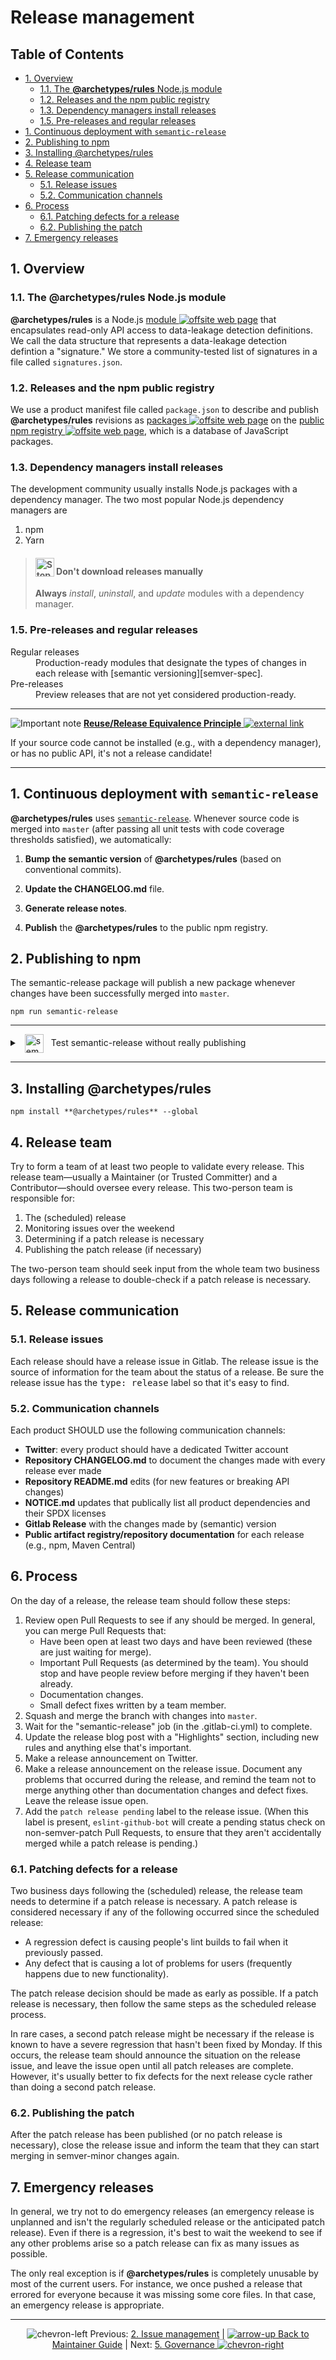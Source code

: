 # Release management

## Table of Contents

<!-- ⛔️ AUTO-GENERATED-CONTENT:START (TOC:excludeText=Table of Contents) -->

-   [1. Overview](#1-overview)
    -   [1.1. The **@archetypes/rules** Node.js module](#11-the-@archetypes/rulessignatures-nodejs-module)
    -   [1.2. Releases and the npm public registry](#12-releases-and-the-npm-public-registry)
    -   [1.3. Dependency managers install releases](#13-dependency-managers-install-releases)
    -   [1.5. Pre-releases and regular releases](#15-pre-releases-and-regular-releases)
-   [1. Continuous deployment with `semantic-release`](#1-continuous-deployment-with-semantic-release)
-   [2. Publishing to npm](#2-publishing-to-npm)
-   [3. Installing @archetypes/rules](#3-installing-@archetypes/rulessignatures)
-   [4. Release team](#4-release-team)
-   [5. Release communication](#5-release-communication)
    -   [5.1. Release issues](#51-release-issues)
    -   [5.2. Communication channels](#52-communication-channels)
-   [6. Process](#6-process)
    -   [6.1. Patching defects for a release](#61-patching-defects-for-a-release)
    -   [6.2. Publishing the patch](#62-publishing-the-patch)
-   [7. Emergency releases](#7-emergency-releases)

<!-- ⛔️ AUTO-GENERATED-CONTENT:END -->

## 1. Overview

### 1.1. The **@archetypes/rules** Node.js module

**@archetypes/rules** is a Node.js [module
![offsite web page][octicon-link-external]][npmjs-about-modules-doc] that
encapsulates read-only API access to data-leakage detection definitions. We call
the data structure that represents a data-leakage detection defintion a
"signature." We store a community-tested list of signatures in a file called
`signatures.json`.

### 1.2. Releases and the npm public registry

We use a product manifest file called `package.json` to describe and publish
**@archetypes/rules** revisions as [packages
![offsite web page][octicon-link-external]][npmjs-about-packages-doc] on the
[public npm registry
![offsite web page][octicon-link-external]][npmjs-public-registry-doc], which is
a database of JavaScript packages.

### 1.3. Dependency managers install releases

The development community usually installs Node.js packages with a dependency
manager. The two most popular Node.js dependency managers are

1.  npm
1.  Yarn

> <h4><img alt="Stop!" height="30" src="https://cdnjs.cloudflare.com/ajax/libs/octicons/8.5.0/svg/stop.svg" valign="bottom" width="30"> Don't download releases manually</h4>
>
> **Always** _install_, _uninstall_, and _update_ modules with a dependency
> manager.

### 1.5. Pre-releases and regular releases

<dl>
  <dt>Regular releases</dt>
  <dd>Production-ready modules that designate the
  types of changes in each release with [semantic versioning][semver-spec].</dd>
  <dt>Pre-releases</dt>
  <dd>Preview releases that are not yet considered production-ready.</dd>
</dl>

* * *

![Important note][octicon-alert]
[**Reuse/Release Equivalence Principle** ![external link][octicon-link-external]](http://wiki.c2.com/?ReuseReleaseEquivalencePrinciple)

If your source code cannot be installed (e.g., with a dependency manager), or
has no public API, it's not a release candidate!

* * *

## 1. Continuous deployment with `semantic-release`

**@archetypes/rules** uses [`semantic-release`][semantic-release-readme].
Whenever source code is merged into `master` (after passing all unit tests with
code coverage thresholds satisfied), we automatically:

1.  **Bump the semantic version** of **@archetypes/rules** (based on conventional
    commits).

1.  **Update the CHANGELOG.md** file.

1.  **Generate release notes**.

1.  **Publish** the **@archetypes/rules** to the public npm registry.

## 2. Publishing to npm

The semantic-release package will publish a new package whenever changes have
been successfully merged into `master`.

```shell
npm run semantic-release
```

* * *

<details>

<summary><img src="https://cdnjs.cloudflare.com/ajax/libs/octicons/8.5.0/svg/beaker.svg" height="30" width="30" alt="semantic-release dry-runs" valign="middle" hspace="8"> Test semantic-release without really publishing</summary>

Open a Terminal and change into your **@archetypes/rules** directory.

Then run:

```shell
npm run semantic-release -- --dry-run
```

The `--dry-run` option executes semantic-release without actually publishing
anything. You should see output similar to this:

```shell
> @archetypes/rules@0.0.0 semantic-release /Users/username/Projects/gitlab/@archetypes/rules/signatures
> semantic-release "--dry-run"

[8:00:23 PM] [semantic-release] › ℹ  Running semantic-release version 15.13.3
[8:00:23 PM] [semantic-release] › ✔  Loaded plugin "verifyConditions" from "@semantic-release/changelog"
[8:00:23 PM] [semantic-release] › ✔  Loaded plugin "verifyConditions" from "@semantic-release/gitlab"
[8:00:23 PM] [semantic-release] › ✔  Loaded plugin "verifyConditions" from "@semantic-release/npm"
[8:00:23 PM] [semantic-release] › ✔  Loaded plugin "analyzeCommits" from "@semantic-release/commit-analyzer"
[8:00:23 PM] [semantic-release] › ✔  Loaded plugin "generateNotes" from "@semantic-release/release-notes-generator"
[8:00:23 PM] [semantic-release] › ✔  Loaded plugin "publish" from "@semantic-release/gitlab"
[8:00:23 PM] [semantic-release] › ✔  Loaded plugin "publish" from "@semantic-release/npm"
[8:00:23 PM] [semantic-release] › ℹ  This test run was triggered on the branch 1-api-signatures, while semantic-release is configured to only publish from master, therefore a new version won’t be published.
```

</details>

* * *

## 3. Installing @archetypes/rules

```shell
npm install **@archetypes/rules** --global
```

## 4. Release team

Try to form a team of at least two people to validate every release. This
release team—usually a Maintainer (or Trusted Committer) and a
Contributor—should oversee every release. This two-person team is responsible
for:

1.  The (scheduled) release
1.  Monitoring issues over the weekend
1.  Determining if a patch release is necessary
1.  Publishing the patch release (if necessary)

The two-person team should seek input from the whole team two business days
following a release to double-check if a patch release is necessary.

## 5. Release communication

### 5.1. Release issues

Each release should have a release issue in Gitlab. The release issue is the
source of information for the team about the status of a release. Be sure the
release issue has the <kbd>type: release</kbd> label so that it's easy to find.

### 5.2. Communication channels

Each product SHOULD use the following communication channels:

-   **Twitter**: every product should have a dedicated Twitter account
-   **Repository CHANGELOG.md** to document the changes made with every release
    ever made
-   **Repository README.md** edits (for new features or breaking API changes)
-   **NOTICE.md** updates that publically list all product dependencies and their
    SPDX licenses
-   **Gitlab Release** with the changes made by (semantic) version
-   **Public artifact registry/repository documentation** for each release (e.g.,
    npm, Maven Central)

## 6. Process

On the day of a release, the release team should follow these steps:

1.  Review open Pull Requests to see if any should be merged. In general, you
    can merge Pull Requests that:
    -   Have been open at least two days and have been reviewed (these are just
        waiting for merge).
    -   Important Pull Requests (as determined by the team). You should stop and
        have people review before merging if they haven't been already.
    -   Documentation changes.
    -   Small defect fixes written by a team member.
1.  Squash and merge the branch with changes into `master`.
1.  Wait for the "semantic-release" job (in the .gitlab-ci.yml) to complete.
1.  Update the release blog post with a "Highlights" section, including new
    rules and anything else that's important.
1.  Make a release announcement on Twitter.
1.  Make a release announcement on the release issue. Document any problems that
    occurred during the release, and remind the team not to merge anything other
    than documentation changes and defect fixes. Leave the release issue open.
1.  Add the `patch release pending` label to the release issue. (When this label
    is present, `eslint-github-bot` will create a pending status check on
    non-semver-patch Pull Requests, to ensure that they aren't accidentally
    merged while a patch release is pending.)

### 6.1. Patching defects for a release

Two business days following the (scheduled) release, the release team needs to
determine if a patch release is necessary. A patch release is considered
necessary if any of the following occurred since the scheduled release:

-   A regression defect is causing people's lint builds to fail when it previously
    passed.
-   Any defect that is causing a lot of problems for users (frequently happens due
    to new functionality).

The patch release decision should be made as early as possible. If a patch
release is necessary, then follow the same steps as the scheduled release
process.

In rare cases, a second patch release might be necessary if the release is known
to have a severe regression that hasn't been fixed by Monday. If this occurs,
the release team should announce the situation on the release issue, and leave
the issue open until all patch releases are complete. However, it's usually
better to fix defects for the next release cycle rather than doing a second
patch release.

### 6.2. Publishing the patch

After the patch release has been published (or no patch release is necessary),
close the release issue and inform the team that they can start merging in
semver-minor changes again.

## 7. Emergency releases

In general, we try not to do emergency releases (an emergency release is
unplanned and isn't the regularly scheduled release or the anticipated patch
release). Even if there is a regression, it's best to wait the weekend to see if
any other problems arise so a patch release can fix as many issues as possible.

The only real exception is if **@archetypes/rules** is completely unusable by
most of the current users. For instance, we once pushed a release that errored
for everyone because it was missing some core files. In that case, an emergency
release is appropriate.

* * *

<nav align="center">

![chevron-left][octicon-chevron-left] Previous:
[2. Issue management](/docs/maintainer-guide/issues.md) \|
[![arrow-up][octicon-arrow-up] Back to Maintainer Guide](/docs/maintainer-guide/#readme)
| Next:
[5. Governance ![chevron-right][octicon-chevron-right]](/docs/maintainer-guide/governance.md)

</nav>

[semantic-release-readme]: https://github.com/semantic-release/semantic-release#readme

<!-- ⛔️ Do not remove this comment or anything below it ⛔️  -->

<!-- Documentation links -->

[npmjs-about-modules-doc]: https://docs.npmjs.com/about-packages-and-modules#about-modules

[npmjs-about-packages-doc]: https://docs.npmjs.com/about-packages-and-modules#about-packages

[npmjs-public-registry-doc]: https://docs.npmjs.com/about-the-public-npm-registry

[semver-spec]: https://semver.org "Semantic Versioning 2.0.0 specification"

[octicon-alert]: https://cdnjs.cloudflare.com/ajax/libs/octicons/8.5.0/svg/alert.svg

[octicon-arrow-down]: https://cdnjs.cloudflare.com/ajax/libs/octicons/8.5.0/svg/arrow-down.svg

[octicon-arrow-left]: https://cdnjs.cloudflare.com/ajax/libs/octicons/8.5.0/svg/arrow-left.svg

[octicon-arrow-right]: https://cdnjs.cloudflare.com/ajax/libs/octicons/8.5.0/svg/arrow-right.svg

[octicon-arrow-small-down]: https://cdnjs.cloudflare.com/ajax/libs/octicons/8.5.0/svg/arrow-small-down.svg

[octicon-arrow-small-left]: https://cdnjs.cloudflare.com/ajax/libs/octicons/8.5.0/svg/arrow-small-left.svg

[octicon-arrow-small-right]: https://cdnjs.cloudflare.com/ajax/libs/octicons/8.5.0/svg/arrow-small-right.svg

[octicon-arrow-small-up]: https://cdnjs.cloudflare.com/ajax/libs/octicons/8.5.0/svg/arrow-small-up.svg

[octicon-arrow-up]: https://cdnjs.cloudflare.com/ajax/libs/octicons/8.5.0/svg/arrow-up.svg

[octicon-beaker]: https://cdnjs.cloudflare.com/ajax/libs/octicons/8.5.0/svg/beaker.svg

[octicon-bell]: https://cdnjs.cloudflare.com/ajax/libs/octicons/8.5.0/svg/bell.svg

[octicon-bold]: https://cdnjs.cloudflare.com/ajax/libs/octicons/8.5.0/svg/bold.svg

[octicon-book]: https://cdnjs.cloudflare.com/ajax/libs/octicons/8.5.0/svg/book.svg

[octicon-bookmark]: https://cdnjs.cloudflare.com/ajax/libs/octicons/8.5.0/svg/bookmark.svg

[octicon-briefcase]: https://cdnjs.cloudflare.com/ajax/libs/octicons/8.5.0/svg/briefcase.svg

[octicon-broadcast]: https://cdnjs.cloudflare.com/ajax/libs/octicons/8.5.0/svg/broadcast.svg

[octicon-browser]: https://cdnjs.cloudflare.com/ajax/libs/octicons/8.5.0/svg/browser.svg

[octicon-bug]: https://cdnjs.cloudflare.com/ajax/libs/octicons/8.5.0/svg/bug.svg

[octicon-calendar]: https://cdnjs.cloudflare.com/ajax/libs/octicons/8.5.0/svg/calendar.svg

[octicon-check]: https://cdnjs.cloudflare.com/ajax/libs/octicons/8.5.0/svg/check.svg

[octicon-checklist]: https://cdnjs.cloudflare.com/ajax/libs/octicons/8.5.0/svg/checklist.svg

[octicon-chevron-down]: https://cdnjs.cloudflare.com/ajax/libs/octicons/8.5.0/svg/chevron-down.svg

[octicon-chevron-left]: https://cdnjs.cloudflare.com/ajax/libs/octicons/8.5.0/svg/chevron-left.svg

[octicon-chevron-right]: https://cdnjs.cloudflare.com/ajax/libs/octicons/8.5.0/svg/chevron-right.svg

[octicon-chevron-up]: https://cdnjs.cloudflare.com/ajax/libs/octicons/8.5.0/svg/chevron-up.svg

[octicon-circle-slash]: https://cdnjs.cloudflare.com/ajax/libs/octicons/8.5.0/svg/circle-slash.svg

[octicon-circuit-board]: https://cdnjs.cloudflare.com/ajax/libs/octicons/8.5.0/svg/circuit-board.svg

[octicon-clippy]: https://cdnjs.cloudflare.com/ajax/libs/octicons/8.5.0/svg/clippy.svg

[octicon-clock]: https://cdnjs.cloudflare.com/ajax/libs/octicons/8.5.0/svg/clock.svg

[octicon-cloud-download]: https://cdnjs.cloudflare.com/ajax/libs/octicons/8.5.0/svg/cloud-download.svg

[octicon-cloud-upload]: https://cdnjs.cloudflare.com/ajax/libs/octicons/8.5.0/svg/cloud-upload.svg

[octicon-code]: https://cdnjs.cloudflare.com/ajax/libs/octicons/8.5.0/svg/code.svg

[octicon-comment-discussion]: https://cdnjs.cloudflare.com/ajax/libs/octicons/8.5.0/svg/comment-discussion.svg

[octicon-comment]: https://cdnjs.cloudflare.com/ajax/libs/octicons/8.5.0/svg/comment.svg

[octicon-credit-card]: https://cdnjs.cloudflare.com/ajax/libs/octicons/8.5.0/svg/credit-card.svg

[octicon-dash]: https://cdnjs.cloudflare.com/ajax/libs/octicons/8.5.0/svg/dash.svg

[octicon-dashboard]: https://cdnjs.cloudflare.com/ajax/libs/octicons/8.5.0/svg/dashboard.svg

[octicon-database]: https://cdnjs.cloudflare.com/ajax/libs/octicons/8.5.0/svg/database.svg

[octicon-desktop-download]: https://cdnjs.cloudflare.com/ajax/libs/octicons/8.5.0/svg/desktop-download.svg

[octicon-device-camera-video]: https://cdnjs.cloudflare.com/ajax/libs/octicons/8.5.0/svg/device-camera-video.svg

[octicon-device-camera]: https://cdnjs.cloudflare.com/ajax/libs/octicons/8.5.0/svg/device-camera.svg

[octicon-device-desktop]: https://cdnjs.cloudflare.com/ajax/libs/octicons/8.5.0/svg/device-desktop.svg

[octicon-device-mobile]: https://cdnjs.cloudflare.com/ajax/libs/octicons/8.5.0/svg/device-mobile.svg

[octicon-diff-added]: https://cdnjs.cloudflare.com/ajax/libs/octicons/8.5.0/svg/diff-added.svg

[octicon-diff-ignored]: https://cdnjs.cloudflare.com/ajax/libs/octicons/8.5.0/svg/diff-ignored.svg

[octicon-diff-modified]: https://cdnjs.cloudflare.com/ajax/libs/octicons/8.5.0/svg/diff-modified.svg

[octicon-diff-removed]: https://cdnjs.cloudflare.com/ajax/libs/octicons/8.5.0/svg/diff-removed.svg

[octicon-diff-renamed]: https://cdnjs.cloudflare.com/ajax/libs/octicons/8.5.0/svg/diff-renamed.svg

[octicon-diff]: https://cdnjs.cloudflare.com/ajax/libs/octicons/8.5.0/svg/diff.svg

[octicon-ellipses]: https://cdnjs.cloudflare.com/ajax/libs/octicons/8.5.0/svg/ellipses.svg

[octicon-ellipsis]: https://cdnjs.cloudflare.com/ajax/libs/octicons/8.5.0/svg/ellipsis.svg

[octicon-eye]: https://cdnjs.cloudflare.com/ajax/libs/octicons/8.5.0/svg/eye.svg

[octicon-file-binary]: https://cdnjs.cloudflare.com/ajax/libs/octicons/8.5.0/svg/file-binary.svg

[octicon-file-code]: https://cdnjs.cloudflare.com/ajax/libs/octicons/8.5.0/svg/file-code.svg

[octicon-file-directory]: https://cdnjs.cloudflare.com/ajax/libs/octicons/8.5.0/svg/file-directory.svg

[octicon-file-media]: https://cdnjs.cloudflare.com/ajax/libs/octicons/8.5.0/svg/file-media.svg

[octicon-file-pdf]: https://cdnjs.cloudflare.com/ajax/libs/octicons/8.5.0/svg/file-pdf.svg

[octicon-file-submodule]: https://cdnjs.cloudflare.com/ajax/libs/octicons/8.5.0/svg/file-submodule.svg

[octicon-file-symlink-directory]: https://cdnjs.cloudflare.com/ajax/libs/octicons/8.5.0/svg/file-symlink-directory.svg

[octicon-file-symlink-file]: https://cdnjs.cloudflare.com/ajax/libs/octicons/8.5.0/svg/file-symlink-file.svg

[octicon-file-text]: https://cdnjs.cloudflare.com/ajax/libs/octicons/8.5.0/svg/file-text.svg

[octicon-file-zip]: https://cdnjs.cloudflare.com/ajax/libs/octicons/8.5.0/svg/file-zip.svg

[octicon-file]: https://cdnjs.cloudflare.com/ajax/libs/octicons/8.5.0/svg/file.svg

[octicon-flame]: https://cdnjs.cloudflare.com/ajax/libs/octicons/8.5.0/svg/flame.svg

[octicon-fold]: https://cdnjs.cloudflare.com/ajax/libs/octicons/8.5.0/svg/fold.svg

[octicon-gear]: https://cdnjs.cloudflare.com/ajax/libs/octicons/8.5.0/svg/gear.svg

[octicon-gift]: https://cdnjs.cloudflare.com/ajax/libs/octicons/8.5.0/svg/gift.svg

[octicon-gist-secret]: https://cdnjs.cloudflare.com/ajax/libs/octicons/8.5.0/svg/gist-secret.svg

[octicon-gist]: https://cdnjs.cloudflare.com/ajax/libs/octicons/8.5.0/svg/gist.svg

[octicon-git-branch]: https://cdnjs.cloudflare.com/ajax/libs/octicons/8.5.0/svg/git-branch.svg

[octicon-git-commit]: https://cdnjs.cloudflare.com/ajax/libs/octicons/8.5.0/svg/git-commit.svg

[octicon-git-compare]: https://cdnjs.cloudflare.com/ajax/libs/octicons/8.5.0/svg/git-compare.svg

[octicon-git-merge]: https://cdnjs.cloudflare.com/ajax/libs/octicons/8.5.0/svg/git-merge.svg

[octicon-git-pull-request]: https://cdnjs.cloudflare.com/ajax/libs/octicons/8.5.0/svg/git-pull-request.svg

[octicon-globe]: https://cdnjs.cloudflare.com/ajax/libs/octicons/8.5.0/svg/globe.svg

[octicon-grabber]: https://cdnjs.cloudflare.com/ajax/libs/octicons/8.5.0/svg/grabber.svg

[octicon-graph]: https://cdnjs.cloudflare.com/ajax/libs/octicons/8.5.0/svg/graph.svg

[octicon-heart]: https://cdnjs.cloudflare.com/ajax/libs/octicons/8.5.0/svg/heart.svg

[octicon-history]: https://cdnjs.cloudflare.com/ajax/libs/octicons/8.5.0/svg/history.svg

[octicon-home]: https://cdnjs.cloudflare.com/ajax/libs/octicons/8.5.0/svg/home.svg

[octicon-horizontal-rule]: https://cdnjs.cloudflare.com/ajax/libs/octicons/8.5.0/svg/horizontal-rule.svg

[octicon-hubot]: https://cdnjs.cloudflare.com/ajax/libs/octicons/8.5.0/svg/hubot.svg

[octicon-inbox]: https://cdnjs.cloudflare.com/ajax/libs/octicons/8.5.0/svg/inbox.svg

[octicon-info]: https://cdnjs.cloudflare.com/ajax/libs/octicons/8.5.0/svg/info.svg

[octicon-issue-closed]: https://cdnjs.cloudflare.com/ajax/libs/octicons/8.5.0/svg/issue-closed.svg

[octicon-issue-opened]: https://cdnjs.cloudflare.com/ajax/libs/octicons/8.5.0/svg/issue-opened.svg

[octicon-issue-reopened]: https://cdnjs.cloudflare.com/ajax/libs/octicons/8.5.0/svg/issue-reopened.svg

[octicon-italic]: https://cdnjs.cloudflare.com/ajax/libs/octicons/8.5.0/svg/italic.svg

[octicon-jersey]: https://cdnjs.cloudflare.com/ajax/libs/octicons/8.5.0/svg/jersey.svg

[octicon-key]: https://cdnjs.cloudflare.com/ajax/libs/octicons/8.5.0/svg/key.svg

[octicon-keyboard]: https://cdnjs.cloudflare.com/ajax/libs/octicons/8.5.0/svg/keyboard.svg

[octicon-law]: https://cdnjs.cloudflare.com/ajax/libs/octicons/8.5.0/svg/law.svg

[octicon-light-bulb]: https://cdnjs.cloudflare.com/ajax/libs/octicons/8.5.0/svg/light-bulb.svg

[octicon-link-external]: https://cdnjs.cloudflare.com/ajax/libs/octicons/8.5.0/svg/link-external.svg

[octicon-link]: https://cdnjs.cloudflare.com/ajax/libs/octicons/8.5.0/svg/link.svg

[octicon-list-ordered]: https://cdnjs.cloudflare.com/ajax/libs/octicons/8.5.0/svg/list-ordered.svg

[octicon-list-unordered]: https://cdnjs.cloudflare.com/ajax/libs/octicons/8.5.0/svg/list-unordered.svg

[octicon-location]: https://cdnjs.cloudflare.com/ajax/libs/octicons/8.5.0/svg/location.svg

[octicon-lock]: https://cdnjs.cloudflare.com/ajax/libs/octicons/8.5.0/svg/lock.svg

[octicon-logo-gist]: https://cdnjs.cloudflare.com/ajax/libs/octicons/8.5.0/svg/logo-gist.svg

[octicon-logo-github]: https://cdnjs.cloudflare.com/ajax/libs/octicons/8.5.0/svg/logo-github.svg

[octicon-mail-read]: https://cdnjs.cloudflare.com/ajax/libs/octicons/8.5.0/svg/mail-read.svg

[octicon-mail-reply]: https://cdnjs.cloudflare.com/ajax/libs/octicons/8.5.0/svg/mail-reply.svg

[octicon-mail]: https://cdnjs.cloudflare.com/ajax/libs/octicons/8.5.0/svg/mail.svg

[octicon-mark-github]: https://cdnjs.cloudflare.com/ajax/libs/octicons/8.5.0/svg/mark-github.svg

[octicon-markdown]: https://cdnjs.cloudflare.com/ajax/libs/octicons/8.5.0/svg/markdown.svg

[octicon-megaphone]: https://cdnjs.cloudflare.com/ajax/libs/octicons/8.5.0/svg/megaphone.svg

[octicon-mention]: https://cdnjs.cloudflare.com/ajax/libs/octicons/8.5.0/svg/mention.svg

[octicon-milestone]: https://cdnjs.cloudflare.com/ajax/libs/octicons/8.5.0/svg/milestone.svg

[octicon-mirror]: https://cdnjs.cloudflare.com/ajax/libs/octicons/8.5.0/svg/mirror.svg

[octicon-mortar-board]: https://cdnjs.cloudflare.com/ajax/libs/octicons/8.5.0/svg/mortar-board.svg

[octicon-mute]: https://cdnjs.cloudflare.com/ajax/libs/octicons/8.5.0/svg/mute.svg

[octicon-no-newline]: https://cdnjs.cloudflare.com/ajax/libs/octicons/8.5.0/svg/no-newline.svg

[octicon-octoface]: https://cdnjs.cloudflare.com/ajax/libs/octicons/8.5.0/svg/octoface.svg

[octicon-organization]: https://cdnjs.cloudflare.com/ajax/libs/octicons/8.5.0/svg/organization.svg

[octicon-package]: https://cdnjs.cloudflare.com/ajax/libs/octicons/8.5.0/svg/package.svg

[octicon-paintcan]: https://cdnjs.cloudflare.com/ajax/libs/octicons/8.5.0/svg/paintcan.svg

[octicon-pencil]: https://cdnjs.cloudflare.com/ajax/libs/octicons/8.5.0/svg/pencil.svg

[octicon-person]: https://cdnjs.cloudflare.com/ajax/libs/octicons/8.5.0/svg/person.svg

[octicon-pin]: https://cdnjs.cloudflare.com/ajax/libs/octicons/8.5.0/svg/pin.svg

[octicon-plug]: https://cdnjs.cloudflare.com/ajax/libs/octicons/8.5.0/svg/plug.svg

[octicon-plus-small]: https://cdnjs.cloudflare.com/ajax/libs/octicons/8.5.0/svg/plus-small.svg

[octicon-plus]: https://cdnjs.cloudflare.com/ajax/libs/octicons/8.5.0/svg/plus.svg

[octicon-primitive-dot]: https://cdnjs.cloudflare.com/ajax/libs/octicons/8.5.0/svg/primitive-dot.svg

[octicon-primitive-square]: https://cdnjs.cloudflare.com/ajax/libs/octicons/8.5.0/svg/primitive-square.svg

[octicon-pulse]: https://cdnjs.cloudflare.com/ajax/libs/octicons/8.5.0/svg/pulse.svg

[octicon-question]: https://cdnjs.cloudflare.com/ajax/libs/octicons/8.5.0/svg/question.svg

[octicon-quote]: https://cdnjs.cloudflare.com/ajax/libs/octicons/8.5.0/svg/quote.svg

[octicon-radio-tower]: https://cdnjs.cloudflare.com/ajax/libs/octicons/8.5.0/svg/radio-tower.svg

[octicon-reply]: https://cdnjs.cloudflare.com/ajax/libs/octicons/8.5.0/svg/reply.svg

[octicon-repo-clone]: https://cdnjs.cloudflare.com/ajax/libs/octicons/8.5.0/svg/repo-clone.svg

[octicon-repo-force-push]: https://cdnjs.cloudflare.com/ajax/libs/octicons/8.5.0/svg/repo-force-push.svg

[octicon-repo-forked]: https://cdnjs.cloudflare.com/ajax/libs/octicons/8.5.0/svg/repo-forked.svg

[octicon-repo-pull]: https://cdnjs.cloudflare.com/ajax/libs/octicons/8.5.0/svg/repo-pull.svg

[octicon-repo-push]: https://cdnjs.cloudflare.com/ajax/libs/octicons/8.5.0/svg/repo-push.svg

[octicon-repo]: https://cdnjs.cloudflare.com/ajax/libs/octicons/8.5.0/svg/repo.svg

[octicon-rocket]: https://cdnjs.cloudflare.com/ajax/libs/octicons/8.5.0/svg/rocket.svg

[octicon-rss]: https://cdnjs.cloudflare.com/ajax/libs/octicons/8.5.0/svg/rss.svg

[octicon-ruby]: https://cdnjs.cloudflare.com/ajax/libs/octicons/8.5.0/svg/ruby.svg

[octicon-search]: https://cdnjs.cloudflare.com/ajax/libs/octicons/8.5.0/svg/search.svg

[octicon-server]: https://cdnjs.cloudflare.com/ajax/libs/octicons/8.5.0/svg/server.svg

[octicon-settings]: https://cdnjs.cloudflare.com/ajax/libs/octicons/8.5.0/svg/settings.svg

[octicon-shield]: https://cdnjs.cloudflare.com/ajax/libs/octicons/8.5.0/svg/shield.svg

[octicon-sign-in]: https://cdnjs.cloudflare.com/ajax/libs/octicons/8.5.0/svg/sign-in.svg

[octicon-sign-out]: https://cdnjs.cloudflare.com/ajax/libs/octicons/8.5.0/svg/sign-out.svg

[octicon-smiley]: https://cdnjs.cloudflare.com/ajax/libs/octicons/8.5.0/svg/smiley.svg

[octicon-squirrel]: https://cdnjs.cloudflare.com/ajax/libs/octicons/8.5.0/svg/squirrel.svg

[octicon-star]: https://cdnjs.cloudflare.com/ajax/libs/octicons/8.5.0/svg/star.svg

[octicon-stop]: https://cdnjs.cloudflare.com/ajax/libs/octicons/8.5.0/svg/stop.svg

[octicon-sync]: https://cdnjs.cloudflare.com/ajax/libs/octicons/8.5.0/svg/sync.svg

[octicon-tag]: https://cdnjs.cloudflare.com/ajax/libs/octicons/8.5.0/svg/tag.svg

[octicon-tasklist]: https://cdnjs.cloudflare.com/ajax/libs/octicons/8.5.0/svg/tasklist.svg

[octicon-telescope]: https://cdnjs.cloudflare.com/ajax/libs/octicons/8.5.0/svg/telescope.svg

[octicon-terminal]: https://cdnjs.cloudflare.com/ajax/libs/octicons/8.5.0/svg/terminal.svg

[octicon-text-size]: https://cdnjs.cloudflare.com/ajax/libs/octicons/8.5.0/svg/text-size.svg

[octicon-three-bars]: https://cdnjs.cloudflare.com/ajax/libs/octicons/8.5.0/svg/three-bars.svg

[octicon-thumbsdown]: https://cdnjs.cloudflare.com/ajax/libs/octicons/8.5.0/svg/thumbsdown.svg

[octicon-thumbsup]: https://cdnjs.cloudflare.com/ajax/libs/octicons/8.5.0/svg/thumbsup.svg

[octicon-tools]: https://cdnjs.cloudflare.com/ajax/libs/octicons/8.5.0/svg/tools.svg

[octicon-trashcan]: https://cdnjs.cloudflare.com/ajax/libs/octicons/8.5.0/svg/trashcan.svg

[octicon-triangle-down]: https://cdnjs.cloudflare.com/ajax/libs/octicons/8.5.0/svg/triangle-down.svg

[octicon-triangle-left]: https://cdnjs.cloudflare.com/ajax/libs/octicons/8.5.0/svg/triangle-left.svg

[octicon-triangle-right]: https://cdnjs.cloudflare.com/ajax/libs/octicons/8.5.0/svg/triangle-right.svg

[octicon-triangle-up]: https://cdnjs.cloudflare.com/ajax/libs/octicons/8.5.0/svg/triangle-up.svg

[octicon-unfold]: https://cdnjs.cloudflare.com/ajax/libs/octicons/8.5.0/svg/unfold.svg

[octicon-unmute]: https://cdnjs.cloudflare.com/ajax/libs/octicons/8.5.0/svg/unmute.svg

[octicon-unverified]: https://cdnjs.cloudflare.com/ajax/libs/octicons/8.5.0/svg/unverified.svg

[octicon-verified]: https://cdnjs.cloudflare.com/ajax/libs/octicons/8.5.0/svg/verified.svg

[octicon-versions]: https://cdnjs.cloudflare.com/ajax/libs/octicons/8.5.0/svg/versions.svg

[octicon-watch]: https://cdnjs.cloudflare.com/ajax/libs/octicons/8.5.0/svg/watch.svg

[octicon-x]: https://cdnjs.cloudflare.com/ajax/libs/octicons/8.5.0/svg/x.svg
